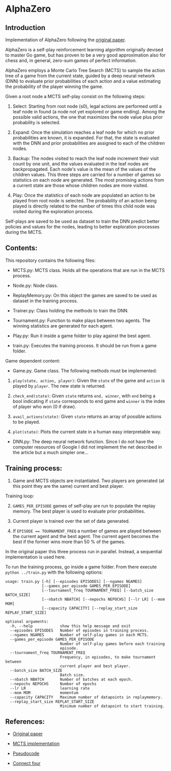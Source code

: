 # AlphaZero

## Introduction
Implementation of AlphaZero following the [original paper](https://www.nature.com/articles/nature24270.epdf?author_access_token=VJXbVjaSHxFoctQQ4p2k4tRgN0jAjWel9jnR3ZoTv0PVW4gB86EEpGqTRDtpIz-2rmo8-KG06gqVobU5NSCFeHILHcVFUeMsbvwS-lxjqQGg98faovwjxeTUgZAUMnRQ).

AlphaZero is a self-play reinforcement learning algorithm originally devised to master Go game, but has proven to
be a very good approximation also for chess and, in general, zero-sum games of perfect information. 

AlphaZero employs a Monte Carlo Tree Search (MCTS) to sample the action tree of a game from the current state, guided 
by a deep neural network (DNN) to evaluate prior probabilities of each action and a value estimating the probability of 
the player winning the game.

Given a root node a MCTS self-play consist on the following steps:

1. Select:
Starting from root node (s0), legal actions are performed until a leaf node in found 
(a node not yet explored or game ending). Among the possible valid actions, the one 
that maximizes the node value plus prior probability is selected.

2. Expand:
Once the simulation reaches a leaf node for which no prior probabilities are known,
it is expanded. For that, the state is evaluated with the DNN and prior probabilities 
are assigned to each of the children nodes.

3. Backup:
The nodes visited to reach the leaf node increment their visit count by one unit, and the 
values evaluated in the leaf nodes are backpropagated. Each node's value is the mean of 
the values of the children values.
This three steps are carried for a number of games so statistics on each node are generated.
The most promising actions from a current state are those whose children nodes are more visited.

4. Play:
Once the statistics of each node are populated an action to be played from root node is selected.
The probability of an action being played is directly related to the number of times this child node
was visited during the exploration process.

Self-plays are saved to be used as dataset to train the DNN predict better policies and values for the
nodes, leading to better exploration processes during the MCTS.
## Contents:
This repository contains the following files:

- MCTS.py: MCTS class. Holds all the operations that are run in the MCTS process.

- Node.py: Node class. 

- ReplayMemory.py: On this object the games are saved to be used as dataset in the training process.

- Trainer.py: Class holding the methods to train the DNN.

- Tournament.py: Function to make plays between two agents. The winning statistics are generated for
each agent.

- Play.py: Run it inside a game folder to play against the best agent.

- train.py: Executes the training process. It should be run from a game folder.

Game dependent content:

- Game.py. Game class. The following methods must be implemented:

1. `play(state, action, player)`: Given the `state` of the game and `action` is played by `player`. The
new state is returned.

2. `check_end(state)`: Given `state` returns `end, winner`, with `end` being a bool indicating if `state`
corresponds to end game and `winner` is the index of player who won (0 if draw).

3. `avail_actions(state)`: Given `state` returns an array of possible actions to be played.

4. `plot(state)`: Plots the current state in a human easy interpretable way.

- DNN.py: The deep neural network function. Since I do not have the computer resources of Google I did not
implement the net described in the article but a much simpler one...

 
## Training process:

1. Game and MCTS objects are instantiated. Two players are generated (at this point they are the same)
current and best player.

Training loop:

2. `GAMES_PER_EPISODE` games of self-play are run to populate the replay memory. The best player
is used to evaluate prior probabilities.

3. Current player is trained over the set of data generated.

4. If `EPISODE == TOURNAMENT_FREQ` a number of games are played between the current 
agent and the best agent. The current agent becomes the best if the former wins more 
than 50 % of the games.

In the original paper this three process run in parallel. Instead, a sequential implementation is used 
here.

To run the training process, go inside a game folder. From there execute
`
python ../train.py
`
with the following options:

```
usage: train.py [-h] [--episodes EPISODES] [--ngames NGAMES]
                [--games_per_episode GAMES_PER_EPISODE]
                [--tournament_freq TOURNAMENT_FREQ] [--batch_size BATCH_SIZE]
                [--nbatch NBATCH] [--nepochs NEPOCHS] [--lr LR] [--mom MOM]
                [--capacity CAPACITY] [--replay_start_size REPLAY_START_SIZE]

optional arguments:
  -h, --help            show this help message and exit
  --episodes EPISODES   Number of episodes in training process.
  --ngames NGAMES       Number of self-play games in each MCTS.
  --games_per_episode GAMES_PER_EPISODE
                        Number of self-play games before each training
                        episode.
  --tournament_freq TOURNAMENT_FREQ
                        Frequency, in episodes, to make tournament between
                        current player and best player.
  --batch_size BATCH_SIZE
                        Batch size.
  --nbatch NBATCH       Number of batches at each epoch.
  --nepochs NEPOCHS     Number of epochs
  --lr LR               learning rate
  --mom MOM             momentum
  --capacity CAPACITY   Maximum number of datapoints in replaymemory.
  --replay_start_size REPLAY_START_SIZE
                        Minimum number of datapoint to start training.
```
## References:
- [Original paper](https://www.nature.com/articles/nature24270.epdf?author_access_token=VJXbVjaSHxFoctQQ4p2k4tRgN0jAjWel9jnR3ZoTv0PVW4gB86EEpGqTRDtpIz-2rmo8-KG06gqVobU5NSCFeHILHcVFUeMsbvwS-lxjqQGg98faovwjxeTUgZAUMnRQ)

- [MCTS implementation](https://jeffbradberry.com/posts/2015/09/intro-to-monte-carlo-tree-search/)

- [Pseudocode](https://github.com/jianpingliu/AlphaZero/)

- [Connect four](https://mathworld.wolfram.com/Connect-Four.html)
